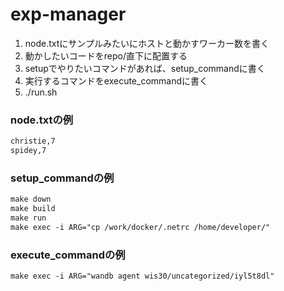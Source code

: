 # exp-manager
1. node.txtにサンプルみたいにホストと動かすワーカー数を書く
2. 動かしたいコードをrepo/直下に配置する
2. setupでやりたいコマンドがあれば、setup_commandに書く
3. 実行するコマンドをexecute_commandに書く
4. ./run.sh

### node.txtの例

```txt
christie,7
spidey,7
```

### setup_commandの例

```txt
make down
make build
make run
make exec -i ARG="cp /work/docker/.netrc /home/developer/"
```

### execute_commandの例

```txt
make exec -i ARG="wandb agent wis30/uncategorized/iyl5t8dl"
```
